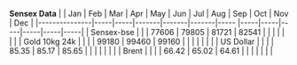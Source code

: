 **Sensex Data**
|               | Jan | Feb | Mar   | Apr   | May   | Jun      | Jul | Aug | Sep | Oct | Nov | Dec |
|---------------|-----|-----|-------|-------|-------|-----     |-----|-----|-----|-----|-----|-----|
| Sensex-bse    |     |     | 77606 | 79805 | 81721 | 82541    |     |     |     |     |     |     |
| Gold 10kg 24k |     |     |       | 99180 | 99460 | 99160    |     |     |     |     |     |     |
| US Dollar     |     |     |       | 85.35 | 85.17 | 85.65     |     |     |     |     |     |     |
| Brent         |     |     |       | 66.42 | 65.02 | 64.61     |     |     |     |     |     |     |

